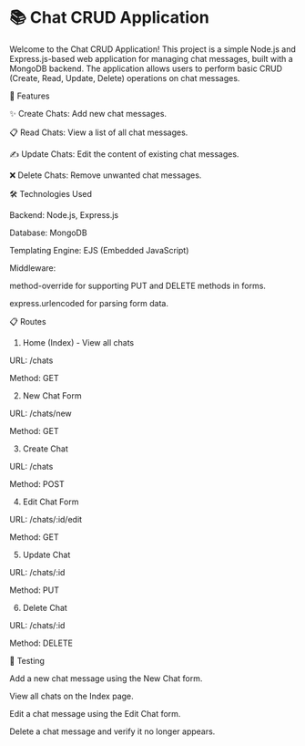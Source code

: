 <h1>📚 Chat CRUD Application</h1>

Welcome to the Chat CRUD Application! This project is a simple Node.js and Express.js-based web application for managing chat messages, built with a MongoDB backend. The application allows users to perform basic CRUD (Create, Read, Update, Delete) operations on chat messages.

🌟 Features

✨ Create Chats: Add new chat messages.

📋 Read Chats: View a list of all chat messages.

✍️ Update Chats: Edit the content of existing chat messages.

❌ Delete Chats: Remove unwanted chat messages.

🛠️ Technologies Used

Backend: Node.js, Express.js

Database: MongoDB

Templating Engine: EJS (Embedded JavaScript)

Middleware:

method-override for supporting PUT and DELETE methods in forms.

express.urlencoded for parsing form data.

📋 Routes

1. Home (Index) - View all chats

URL: /chats

Method: GET

2. New Chat Form

URL: /chats/new

Method: GET

3. Create Chat

URL: /chats

Method: POST

4. Edit Chat Form

URL: /chats/:id/edit

Method: GET

5. Update Chat

URL: /chats/:id

Method: PUT

6. Delete Chat

URL: /chats/:id

Method: DELETE

🧪 Testing

Add a new chat message using the New Chat form.

View all chats on the Index page.

Edit a chat message using the Edit Chat form.

Delete a chat message and verify it no longer appears.
